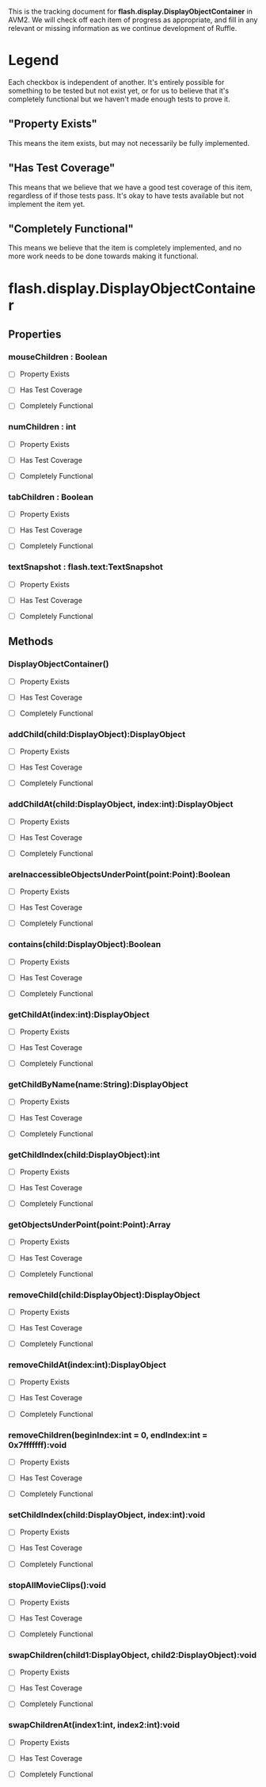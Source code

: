 This is the tracking document for **flash.display.DisplayObjectContainer** in AVM2. We will check off each item of progress as appropriate, and fill in any relevant or missing information as we continue development of Ruffle.
# Legend

Each checkbox is independent of another. It's entirely possible for something to be tested but not exist yet, or for us to believe that it's completely functional but we haven't made enough tests to prove it.
## "Property Exists"

This means the item exists, but may not necessarily be fully implemented.
## "Has Test Coverage"

This means that we believe that we have a good test coverage of this item, regardless of if those tests pass. It's okay to have tests available but not implement the item yet.
## "Completely Functional"

This means we believe that the item is completely implemented, and no more work needs to be done towards making it functional.
# flash.display.DisplayObjectContainer
## Properties
### mouseChildren : Boolean

* [ ] Property Exists

* [ ] Has Test Coverage

* [ ] Completely Functional


### numChildren : int

* [ ] Property Exists

* [ ] Has Test Coverage

* [ ] Completely Functional


### tabChildren : Boolean

* [ ] Property Exists

* [ ] Has Test Coverage

* [ ] Completely Functional


### textSnapshot : flash.text:TextSnapshot

* [ ] Property Exists

* [ ] Has Test Coverage

* [ ] Completely Functional


## Methods
### DisplayObjectContainer()

* [ ] Property Exists

* [ ] Has Test Coverage

* [ ] Completely Functional


### addChild(child:DisplayObject):DisplayObject

* [ ] Property Exists

* [ ] Has Test Coverage

* [ ] Completely Functional


### addChildAt(child:DisplayObject, index:int):DisplayObject

* [ ] Property Exists

* [ ] Has Test Coverage

* [ ] Completely Functional


### areInaccessibleObjectsUnderPoint(point:Point):Boolean

* [ ] Property Exists

* [ ] Has Test Coverage

* [ ] Completely Functional


### contains(child:DisplayObject):Boolean

* [ ] Property Exists

* [ ] Has Test Coverage

* [ ] Completely Functional


### getChildAt(index:int):DisplayObject

* [ ] Property Exists

* [ ] Has Test Coverage

* [ ] Completely Functional


### getChildByName(name:String):DisplayObject

* [ ] Property Exists

* [ ] Has Test Coverage

* [ ] Completely Functional


### getChildIndex(child:DisplayObject):int

* [ ] Property Exists

* [ ] Has Test Coverage

* [ ] Completely Functional


### getObjectsUnderPoint(point:Point):Array

* [ ] Property Exists

* [ ] Has Test Coverage

* [ ] Completely Functional


### removeChild(child:DisplayObject):DisplayObject

* [ ] Property Exists

* [ ] Has Test Coverage

* [ ] Completely Functional


### removeChildAt(index:int):DisplayObject

* [ ] Property Exists

* [ ] Has Test Coverage

* [ ] Completely Functional


### removeChildren(beginIndex:int = 0, endIndex:int = 0x7fffffff):void

* [ ] Property Exists

* [ ] Has Test Coverage

* [ ] Completely Functional


### setChildIndex(child:DisplayObject, index:int):void

* [ ] Property Exists

* [ ] Has Test Coverage

* [ ] Completely Functional


### stopAllMovieClips():void

* [ ] Property Exists

* [ ] Has Test Coverage

* [ ] Completely Functional


### swapChildren(child1:DisplayObject, child2:DisplayObject):void

* [ ] Property Exists

* [ ] Has Test Coverage

* [ ] Completely Functional


### swapChildrenAt(index1:int, index2:int):void

* [ ] Property Exists

* [ ] Has Test Coverage

* [ ] Completely Functional